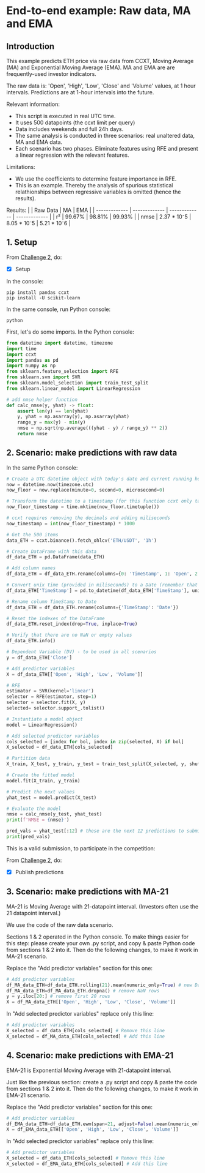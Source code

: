 
# End-to-end example: Raw data, MA and EMA


## Introduction

This example predicts ETH price via raw data from CCXT, Moving Average (MA) and Exponential Moving Average (EMA). MA and EMA are are frequently-used investor indicators.

The raw data is: 'Open', 'High', 'Low', 'Close' and 'Volume' values, at 1 hour intervals. Predictions are at 1-hour intervals into the future.

Relevant information:
- This script is executed in real UTC time.
- It uses 500 datapoints (the ccxt limit per query)
- Data includes weekends and full 24h days.
- The same analysis is conducted in three scenarios: real unaltered data, MA and EMA data.
- Each scenario has two phases. Eliminate features using RFE and present a linear regression with the relevant features. 

Limitations:
- We use the coefficients to determine feature importance in RFE.
- This is an example. Thereby the analysis of spurious statistical relathionships between regressive variables is omitted (hence the results).

Results:
|               |   Raw Data    |      MA       |      EMA      |
| ------------- | ------------- | ------------- | ------------- |
|  r²           |     99.67%    |     98.81%    |     99.93%    |
|  nmse         |  2.37 * 10⁻5  |  8.05 * 10⁻5  |  5.21 * 10⁻6  |


## 1. Setup

From [Challenge 2](../challenges/main2.md), do:
- [x] Setup

In the console:
```console
pip install pandas ccxt 
pip install -U scikit-learn
```

In the same console, run Python console:
```console
python
```

First, let's do some imports. In the Python console:
```python
from datetime import datetime, timezone
import time
import ccxt
import pandas as pd
import numpy as np
from sklearn.feature_selection import RFE
from sklearn.svm import SVR
from sklearn.model_selection import train_test_split
from sklearn.linear_model import LinearRegression

# add nmse helper function
def calc_nmse(y, yhat) -> float:
    assert len(y) == len(yhat)
    y, yhat = np.asarray(y), np.asarray(yhat)
    range_y = max(y) - min(y)    
    nmse = np.sqrt(np.average(((yhat - y) / range_y) ** 2))
    return nmse

```


## 2. Scenario: make predictions with raw data

In the same Python console:

```python
# Create a UTC datetime object with today's date and current running hour
now = datetime.now(timezone.utc)
now_floor = now.replace(minute=0, second=0, microsecond=0)

# Transform the datetime to a timestamp (for this function ccxt only takes timestamps)
now_floor_timestamp = time.mktime(now_floor.timetuple())

# ccxt requires removing the decimals and adding miliseconds
now_timestamp = int(now_floor_timestamp) * 1000

# Get the 500 items
data_ETH = ccxt.binance().fetch_ohlcv('ETH/USDT', '1h')

# Create DataFrame with this data
df_data_ETH = pd.DataFrame(data_ETH)

# Add column names
df_data_ETH = df_data_ETH.rename(columns={0: 'TimeStamp', 1: 'Open', 2: 'High', 3: 'Low', 4: 'Close', 5: 'Volume'})

# Convert unix time (provided in miliseconds) to a Date (remember that we need datetime to compare)
df_data_ETH['TimeStamp'] = pd.to_datetime(df_data_ETH['TimeStamp'], unit='ms')

# Rename column TimeStamp to Date
df_data_ETH = df_data_ETH.rename(columns={'TimeStamp': 'Date'})

# Reset the indexes of the DataFrame
df_data_ETH.reset_index(drop=True, inplace=True)

# Verify that there are no NaN or empty values
df_data_ETH.info()

# Dependent Variable (DV) - to be used in all scenarios
y = df_data_ETH['Close']

# Add predictor variables
X = df_data_ETH[['Open', 'High', 'Low', 'Volume']]

# RFE
estimator = SVR(kernel='linear')
selector = RFE(estimator, step=1)
selector = selector.fit(X, y)
selected= selector.support_.tolist()

# Instantiate a model object
model = LinearRegression()

# Add selected predictor variables
cols_selected = [index for bol, index in zip(selected, X) if bol]
X_selected = df_data_ETH[cols_selected]

# Partition data
X_train, X_test, y_train, y_test = train_test_split(X_selected, y, shuffle=True, train_size=0.3)

# Create the fitted model
model.fit(X_train, y_train)

# Predict the next values
yhat_test = model.predict(X_test)

# Evaluate the model
nmse = calc_nmse(y_test, yhat_test)
print(f'NMSE = {nmse}')

pred_vals = yhat_test[:12] # these are the next 12 predictions to submit to the judges
print(pred_vals)
```

This is a valid submission, to participate in the competition:

From [Challenge 2](../challenges/main2.md), do:
- [x] Publish predictions


## 3. Scenario: make predictions with MA-21

MA-21 is Moving Average with 21-datapoint interval. (Investors often use the 21 datapoint interval.)

We use the code of the raw data scenario.

Sections 1 & 2 operated in the Python console. To make things easier for this step: please create your own .py script, and copy & paste Python code from sections 1 & 2 into it. Then do the following changes, to make it work in MA-21 scenario.

Replace the "Add predictor variables" section for this one:

```python
# Add predictor variables
df_MA_data_ETH=df_data_ETH.rolling(21).mean(numeric_only=True) # new DataFrame with 21 MA calculations
df_MA_data_ETH=df_MA_data_ETH.dropna() # remove NaN rows
y = y.iloc[20:] # remove first 20 rows
X = df_MA_data_ETH[['Open', 'High', 'Low', 'Close', 'Volume']]
```

In "Add selected predictor variables" replace only this line:

```python
# Add predictor variables
X_selected = df_data_ETH[cols_selected] # Remove this line
X_selected = df_MA_data_ETH[cols_selected] # Add this line
```


## 4. Scenario: make predictions with EMA-21

EMA-21 is Exponential Moving Average with 21-datapoint interval.

Just like the previous section: create a .py script and copy & paste the code from sections 1 & 2 into it. Then do the following changes, to make it work in EMA-21 scenario.

Replace the "Add predictor variables" section for this one:

```python
# Add predictor variables
df_EMA_data_ETH=df_data_ETH.ewm(span=21, adjust=False).mean(numeric_only=True) # new DataFrame with 21 EMA calculations
X = df_EMA_data_ETH[['Open', 'High', 'Low', 'Close', 'Volume']]
```

In "Add selected predictor variables" replace only this line:

```python
# Add predictor variables
X_selected = df_data_ETH[cols_selected] # Remove this line
X_selected = df_EMA_data_ETH[cols_selected] # Add this line
```
